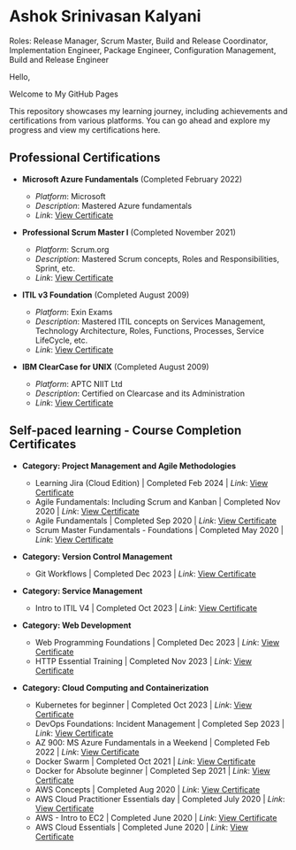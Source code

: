 # Ashok Srinivasan Kalyani
Roles: Release Manager, Scrum Master, Build and Release Coordinator, Implementation Engineer, Package Engineer, Configuration Management, Build and Release Engineer

Hello,

Welcome to My GitHub Pages

This repository showcases my learning journey, including achievements and certifications from various platforms. You can go ahead and explore my progress and view my certifications here.

## Professional Certifications

- **Microsoft Azure Fundamentals** (Completed February 2022)
  - *Platform*: Microsoft
  - *Description*: Mastered Azure fundamentals
  - *Link*: [View Certificate](https://github.com/techiedeva/mycerts/blob/main/Microsoft_Certified_Professional_Certificate_AZ900-Azure%20Fundamentals.pdf)

- **Professional Scrum Master I** (Completed November 2021)
  - *Platform*: Scrum.org
  - *Description*: Mastered Scrum concepts, Roles and Responsibilities, Sprint, etc.
  - *Link*: [View Certificate](https://github.com/techiedeva/mycerts/blob/main/Certificate-Professional%20Scrum%20Master%20I.pdf)
 
- **ITIL v3 Foundation** (Completed August 2009)
  - *Platform*: Exin Exams
  - *Description*: Mastered ITIL concepts on Services Management, Technology Architecture, Roles, Functions, Processes, Service LifeCycle, etc.
  - *Link*: [View Certificate](https://github.com/techiedeva/mycerts/blob/main/ITILV3-Certification.pdf)

- **IBM ClearCase for UNIX** (Completed August 2009)
  - *Platform*: APTC NIIT Ltd
  - *Description*: Certified on Clearcase and its Administration
  - *Link*: [View Certificate](https://github.com/techiedeva/mycerts/blob/main/ClearCase-IBM-Certification.pdf)

## Self-paced learning - Course Completion Certificates
  - **Category: Project Management and Agile Methodologies**
    - Learning Jira (Cloud Edition) | Completed Feb 2024 | *Link*: [View Certificate](https://github.com/techiedeva/mycerts/blob/main/CertificateOfCompletion_Learning%20Jira%20Cloud%20Edition.pdf)
    - Agile Fundamentals: Including Scrum and Kanban | Completed Nov 2020 | *Link*: [View Certificate](https://github.com/techiedeva/mycerts/blob/main/Udemy-AgileFundamentals.pdf)
    - Agile Fundamentals | Completed Sep 2020 | *Link*: [View Certificate](https://github.com/techiedeva/mycerts/blob/main/AgileFundamentals.pdf)
    - Scrum Master Fundamentals - Foundations | Completed May 2020 | *Link*: [View Certificate](https://github.com/techiedeva/mycerts/blob/main/ScrumMasterFundamentals.pdf)
   
  - **Category: Version Control Management**
    - Git Workflows | Completed Dec 2023 | *Link*: [View Certificate](https://github.com/techiedeva/mycerts/blob/main/CertificateOfCompletion_Git%20Workflows.pdf)
   
  - **Category: Service Management**
    - Intro to ITIL V4 | Completed Oct 2023 | *Link*: [View Certificate](https://github.com/techiedeva/mycerts/blob/main/CertificateOfCompletion_Intro%20to%20Service%20Management%20with%20ITIL%204.pdf)

  - **Category: Web Development**
    - Web Programming Foundations | Completed Dec 2023 | *Link*: [View Certificate](https://github.com/techiedeva/mycerts/blob/main/CertificateOfCompletion_Web%20Programming%20Foundations.pdf)
    - HTTP Essential Training | Completed Nov 2023 | *Link*: [View Certificate](https://github.com/techiedeva/mycerts/blob/main/CertificateOfCompletion_HTTP%20Essential%20Training%20(1).pdf)
   
  - **Category: Cloud Computing and Containerization**
    - Kubernetes for beginner | Completed Oct 2023 | *Link*: [View Certificate](https://github.com/techiedeva/mycerts/blob/main/CertOfCompletion_Kubernetes_Beginners.pdf)
    - DevOps Foundations: Incident Management | Completed Sep 2023 | *Link*: [View Certificate](CertOfCompletion_DevOps_Foundations_Incident_Mgmt.pdf)
    - AZ 900: MS Azure Fundamentals in a Weekend | Completed Feb 2022 | *Link*: [View Certificate](https://github.com/techiedeva/mycerts/blob/main/Azure900-CourseCompletionCertificate.pdf)
    - Docker Swarm | Completed Oct 2021 | *Link*: [View Certificate](https://github.com/techiedeva/mycerts/blob/main/Docker%20Swarm-Course%20Completion%20Certificate.pdf)
    - Docker for Absolute beginner | Completed Sep 2021 | *Link*: [View Certificate](https://github.com/techiedeva/mycerts/blob/main/Docker-Beginners-Course%20Completion%20Certificate.pdf)
    - AWS Concepts | Completed Aug 2020 | *Link*: [View Certificate](https://github.com/techiedeva/mycerts/blob/main/Linux%20Academy-AWS%20Concepts.pdf)
    - AWS Cloud Practitioner Essentials day | Completed July 2020 | *Link*: [View Certificate](https://github.com/techiedeva/mycerts/blob/main/Cloud%20Practitioner.pdf)
    - AWS - Intro to EC2 | Completed June 2020 | *Link*: [View Certificate](https://github.com/techiedeva/mycerts/blob/main/AWS%20Training%20%26%20Certification%20-%20EC2.pdf)
    - AWS Cloud Essentials | Completed June 2020 | *Link*: [View Certificate](https://github.com/techiedeva/mycerts/blob/main/AWS%20Training%20%26%20Certification%20-%20Cloud%20Fundamentals.pdf)
